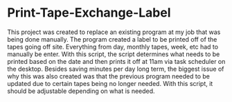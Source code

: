 # Print-Tape-Exchange-Label
This project was created to replace an existing program at my job that was being done manually. The program created a label to be printed off of the tapes going off site. Everything from day, monthly tapes, week, etc had to manually be enter. With this script, the script determines what needs to be printed based on the date and then prints it off at 11am via task scheduler on the desktop. Besides saving minutes per day long term, the biggest issue of why this was also created was that the previous program needed to be updated due to certain tapes being no longer needed. With this script, it should be adjustable depending on what is needed.
